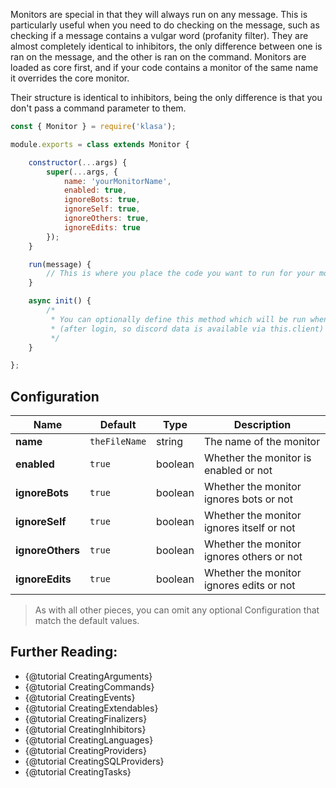 Monitors are special in that they will always run on any message. This is particularly
useful when you need to do checking on the message, such as checking if a message
contains a vulgar word (profanity filter). They are almost completely identical to
inhibitors, the only difference between one is ran on the message, and the other
is ran on the command. Monitors are loaded as core first, and if your code contains
a monitor of the same name it overrides the core monitor.

Their structure is identical to inhibitors, being the only difference is that you
don't pass a command parameter to them.

```javascript
const { Monitor } = require('klasa');

module.exports = class extends Monitor {

	constructor(...args) {
		super(...args, {
			name: 'yourMonitorName',
			enabled: true,
			ignoreBots: true,
			ignoreSelf: true,
			ignoreOthers: true,
			ignoreEdits: true
		});
	}

	run(message) {
		// This is where you place the code you want to run for your monitor
	}

	async init() {
		/*
		 * You can optionally define this method which will be run when the bot starts
		 * (after login, so discord data is available via this.client)
		 */
	}

};
```

## Configuration

| Name             | Default       | Type    | Description                               |
| ---------------- | ------------- | ------- | ----------------------------------------- |
| **name**         | `theFileName` | string  | The name of the monitor                   |
| **enabled**      | `true`        | boolean | Whether the monitor is enabled or not     |
| **ignoreBots**   | `true`        | boolean | Whether the monitor ignores bots or not   |
| **ignoreSelf**   | `true`        | boolean | Whether the monitor ignores itself or not |
| **ignoreOthers** | `true`        | boolean | Whether the monitor ignores others or not |
| **ignoreEdits**  | `true`        | boolean | Whether the monitor ignores edits or not  |

>As with all other pieces, you can omit any optional Configuration that match the default values.

## Further Reading:

- {@tutorial CreatingArguments}
- {@tutorial CreatingCommands}
- {@tutorial CreatingEvents}
- {@tutorial CreatingExtendables}
- {@tutorial CreatingFinalizers}
- {@tutorial CreatingInhibitors}
- {@tutorial CreatingLanguages}
- {@tutorial CreatingProviders}
- {@tutorial CreatingSQLProviders}
- {@tutorial CreatingTasks}
